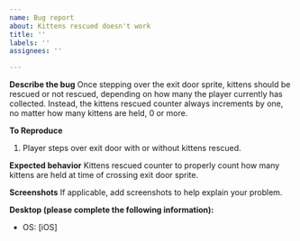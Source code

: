 ```yaml
---
name: Bug report
about: Kittens rescued doesn't work
title: ''
labels: ''
assignees: ''

---
```


**Describe the bug**
Once stepping over the exit door sprite, kittens should be rescued or not rescued, 
depending on how many the player currently has collected. Instead, the kittens rescued counter always increments by one,
no matter how many kittens are held, 0 or more.

**To Reproduce**
1. Player steps over exit door with or without kittens rescued.

**Expected behavior**
Kittens rescued counter to properly count how many kittens are held at time of crossing exit door sprite.

**Screenshots**
If applicable, add screenshots to help explain your problem.

**Desktop (please complete the following information):**
 - OS: [iOS]